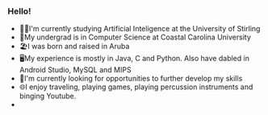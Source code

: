### Hello!
- 👨‍🎓I'm currently studying Artificial Inteligence at the University of Stirling
- 🧒My undergrad is in Computer Science at Coastal Carolina University
- 🏖️I was born and raised in Aruba
- 🖥️My experience is mostly in Java, C and Python. Also have dabled in Android Studio, MySQL and MIPS
- 🧠I'm currently looking for opportunities to further develop my skills
- 🌐I enjoy traveling, playing games, playing percussion instruments and binging Youtube.
- 
